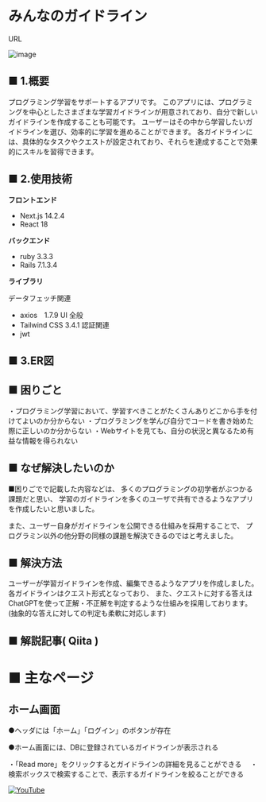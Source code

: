 # みんなのガイドライン
URL

![image](https://github.com/user-attachments/assets/e2c2f8eb-3d55-4559-86bc-d76e5ec9bd20)


## ■ 1.概要
プログラミング学習をサポートするアプリです。
このアプリには、プログラミングを中心としたさまざまな学習ガイドラインが用意されており、自分で新しいガイドラインを作成することも可能です。
ユーザーはその中から学習したいガイドラインを選び、効率的に学習を進めることができます。
各ガイドラインには、具体的なタスクやクエストが設定されており、それらを達成することで効果的にスキルを習得できます。


## ■ 2.使用技術
**フロントエンド**  
   - Next.js 14.2.4
   - React   18

**バックエンド**  
   - ruby  3.3.3
   - Rails 7.1.3.4

**ライブラリ**  

データフェッチ関連  
   - axios　1.7.9
UI 全般
   - Tailwind CSS 3.4.1
認証関連
   - jwt
## ■ 3.ER図

## ■ 困りごと
・プログラミング学習において、学習すべきことがたくさんありどこから手を付けてよいのか分からない
・プログラミングを学んび自分でコードを書き始めた際に正しいのか分からない
・Webサイトを見ても、自分の状況と異なるため有益な情報を得られない

## ■ なぜ解決したいのか
■困りごでで記載した内容などは、
多くのプログラミングの初学者がぶつかる課題だと思い、
学習のガイドラインを多くのユーザで共有できるようなアプリを作成したいと思いました。

また、ユーザー自身がガイドラインを公開できる仕組みを採用することで、
プログラミン以外の他分野の同様の課題を解決できるのではと考えました。

## ■ 解決方法
ユーザーが学習ガイドラインを作成、編集できるようなアプリを作成しました。
各ガイドラインはクエスト形式となっており、
また、クエストに対する答えはChatGPTを使って正解・不正解を判定するような仕組みを採用しております。
(抽象的な答えに対しての判定も柔軟に対応します)

## ■ 解説記事( Qiita )

# ■ 主なページ

## ホーム画面
●ヘッダには「ホーム」「ログイン」のボタンが存在

●ホーム画面には、DBに登録されているガイドラインが表示される

  ・「Read more」をクリックするとガイドラインの詳細を見ることができる
　・検索ボックスで検索することで、表示するガイドラインを絞ることができる

[![YouTube](https://img.youtube.com/vi/wtEiK_k5PRA/0.jpg)](https://youtu.be/wtEiK_k5PRA)






